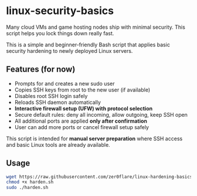 # linux-security-basics
Many cloud VMs and game hosting nodes ship with minimal security. This script helps you lock things down really fast.

This is a simple and beginner-friendly Bash script that applies basic security hardening to newly deployed Linux servers.

## Features (for now)

- Prompts for and creates a new sudo user
- Copies SSH keys from root to the new user (if available)
- Disables root SSH login safely
- Reloads SSH daemon automatically
- **Interactive firewall setup (UFW) with protocol selection**
- Secure default rules: deny all incoming, allow outgoing, keep SSH open
- All additional ports are applied **only after confirmation**
- User can add more ports or cancel firewall setup safely

This script is intended for **manual server preparation** where SSH access and basic Linux tools are already available.

## Usage

```bash
wget https://raw.githubusercontent.com/zer0flare/linux-hardening-basics/main/harden.sh
chmod +x harden.sh
sudo ./harden.sh
